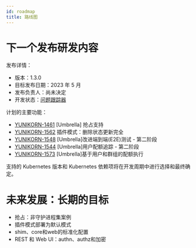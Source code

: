 ```yaml
---
id: roadmap
title: 路线图
---
```


<!--
Licensed to the Apache Software Foundation (ASF) under one
or more contributor license agreements.  See the NOTICE file
distributed with this work for additional information
regarding copyright ownership.  The ASF licenses this file
to you under the Apache License, Version 2.0 (the
"License"); you may not use this file except in compliance
with the License.  You may obtain a copy of the License at

  http://www.apache.org/licenses/LICENSE-2.0

Unless required by applicable law or agreed to in writing,
software distributed under the License is distributed on an
"AS IS" BASIS, WITHOUT WARRANTIES OR CONDITIONS OF ANY
KIND, either express or implied.  See the License for the
specific language governing permissions and limitations
under the License.
-->

# 下一个发布研发内容

发布详情：
- 版本：1.3.0
- 目标发布日期：2023 年 5 月
- 发布负责人：尚未决定
- 开发状态：[问题跟踪器](https://issues.apache.org/jira/issues/?filter=12348416)

计划的主要功能：
- [YUNIKORN-1461](https://issues.apache.org/jira/browse/YUNIKORN-1461) [Umbrella] 抢占支持
- [YUNIKORN-1562](https://issues.apache.org/jira/browse/YUNIKORN-1562) 插件模式：删除状态更新完全
- [YUNIKORN-1548](https://issues.apache.org/jira/browse/YUNIKORN-1548) [Umbrella]改进端到端(E2E)测试 - 第二阶段
- [YUNIKORN-1544](https://issues.apache.org/jira/browse/YUNIKORN-1544) [Umbrella]用户配额追踪 - 第二阶段
- [YUNIKORN-1573](https://issues.apache.org/jira/browse/YUNIKORN-1573) [Umbrella]基于用户和群组的配额执行

支持的 Kubernetes 版本和 Kubernetes 依赖项将在开发周期中进行选择和最终确定。

# 未来发展：长期的目标

- 抢占：非守护进程集案例
- 插件模式部署为默认模式
- shim、core和web的标准化配置
- REST 和 Web UI：authn、authz和加密
